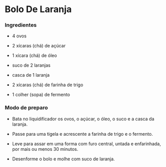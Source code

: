 # Bolo De Laranja



### Ingredientes

 - 4 ovos

 - 2 xícaras (chá) de açúcar

 - 1 xícara (chá) de óleo

  - suco de 2 laranjas

  - casca de 1 laranja

  -  2 xícaras (chá) de farinha de trigo

   - 1 colher (sopa) de fermento
### Modo de preparo
   -  Bata no liquidificador os ovos, o açúcar, o óleo, o suco e a casca da laranja.

  -  Passe para uma tigela e acrescente a farinha de trigo e o fermento.

   - Leve para assar em uma forma com furo central, untada e enfarinhada, por mais ou menos 30 minutos.

  -  Desenforme o bolo e molhe com suco de laranja.
